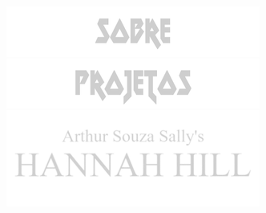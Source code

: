 
<div style="width:100%;" align="center">
  <div style="width:100%;">
    <img src="sobre.webp" height="100px"/>
  </div>
  <div style="width:100%;" align="left">
    
  </div>
</div>
<div style="width:100%;">
  <img src="projetos.webp" height="100px"/>
  <img src="hannah_hill.webp"/>
</div>
  
